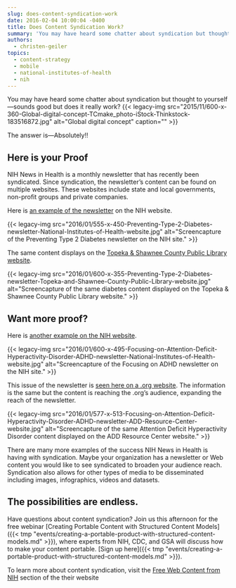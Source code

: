 ```yaml
---
slug: does-content-syndication-work
date: 2016-02-04 10:00:04 -0400
title: Does Content Syndication Work?
summary: 'You may have heard some chatter about syndication but thought to yourself&mdash;sounds good but does it really work? The answer is&mdash;Absolutely!! Here is your Proof NIH News in Health is a monthly newsletter that has recently been syndicated. Since syndication, the newsletter’s content can be found on multiple websites. These websites include state and local'
authors:
  - christen-geiler
topics:
  - content-strategy
  - mobile
  - national-institutes-of-health
  - nih
---
```


You may have heard some chatter about syndication but thought to yourself—sounds good but does it really work? {{< legacy-img src="2015/11/600-x-360-Global-digital-concept-TCmake_photo-iStock-Thinkstock-183516872.jpg" alt="Global digital concept" caption="" >}} 

The answer is—Absolutely!!

## Here is your Proof

NIH News in Health is a monthly newsletter that has recently been syndicated. Since syndication, the newsletter’s content can be found on multiple websites. These websites include state and local governments, non-profit groups and private companies.

Here is [an example of the newsletter](https://newsinhealth.nih.gov/issue/Nov2014/Feature1) on the NIH website.

{{< legacy-img src="2016/01/555-x-450-Preventing-Type-2-Diabetes-newsletter-National-Institutes-of-Health-website.jpg" alt="Screencapture of the Preventing Type 2 Diabetes newsletter on the NIH site." >}}

The same content displays on the [Topeka & Shawnee County Public Library website](http://www.tscpl.org).

{{< legacy-img src="2016/01/600-x-355-Preventing-Type-2-Diabetes-newsletter-Topeka-and-Shawnee-County-Public-Library-website.jpg" alt="Screencapture of the same diabetes content displayed on the Topeka & Shawnee County Public Library website." >}}

## Want more proof?

Here is [another example on the NIH website](https://newsinhealth.nih.gov/issue/Nov2014/Feature1).

{{< legacy-img src="2016/01/600-x-495-Focusing-on-Attention-Deficit-Hyperactivity-Disorder-ADHD-newsletter-National-Institutes-of-Health-website.jpg" alt="Screencapture of the Focusing on ADHD newsletter on the NIH site." >}}

This issue of the newsletter is [seen here on a .org website](https://newsinhealth.nih.gov/issue/Nov2014/Feature1). The information is the same but the content is reaching the .org’s audience, expanding the reach of the newsletter.

{{< legacy-img src="2016/01/577-x-513-Focusing-on-Attention-Deficit-Hyperactivity-Disorder-ADHD-newsletter-ADD-Resource-Center-website.jpg" alt="Screencapture of the same Attention Deficit Hyperactivity Disorder content displayed on the ADD Resource Center website." >}}

There are many more examples of the success NIH News in Health is having with syndication. Maybe your organization has a newsletter or Web content you would like to see syndicated to broaden your audience reach. Syndication also allows for other types of media to be disseminated including images, infographics, videos and datasets.

## The possibilities are endless.

Have questions about content syndication?  Join us this afternoon for the free webinar [Creating Portable Content with Structured Content Models]({{< tmp "events/creating-a-portable-product-with-structured-content-models.md" >}}), where experts from NIH, CDC, and GSA will discuss how to make your content portable. [Sign up here]({{< tmp "events/creating-a-portable-product-with-structured-content-models.md" >}}).

To learn more about content syndication, visit the [Free Web Content from NIH](http://www.nih.gov/health-information/free-web-content-nih) section of the their website
